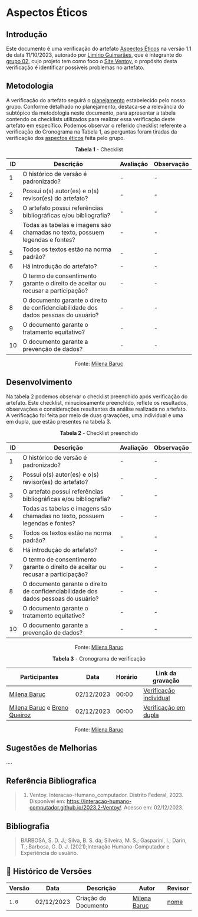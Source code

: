 # Aspectos Éticos

## Introdução

Este documento é uma verificação do artefato [Aspectos Éticos](../../AnaliseDeRequisitos/aspectosEticos.md) na versão 1.1 de data 11/10/2023, autorado por [Limirio Guimarães](https://github.com/LimirioGuimaraes), que é integrante do [grupo 02](https://github.com/Mayara-tech), cujo projeto tem como foco o [Site Ventoy](https://www.ventoy.net/en/index.html), o propósito desta verificação é identificar possíveis problemas no artefato. 

## Metodologia

A verificação do artefato seguirá o [planejamento](../../verificacao/planejamendoDaVerificacao.md) estabelecido pelo nosso grupo. Conforme detalhado no planejamento, destaca-se a relevância do subtópico da metodologia neste documento, para apresentar a tabela contendo os checklists utilizados para realizar essa verificação deste artefato em específico. Podemos observar o referido checklist referente a verificação do Cronograma na Tabela 1, as perguntas foram tiradas da verificação dos [aspectos éticos](../../verificacao/aspectos_eticos.md) feita pelo grupo.

<center>

**Tabela 1** - Checklist

| ID | Descrição                                                                           | Avaliação  | Observação |
|----|-------------------------------------------------------------------------------------|------------|------------|
| 1  | O histórico de versão é padronizado?                                                |      -     |     -      |
| 2  | Possui o(s) autor(es) e o(s) revisor(es) do artefato?                               |      -     |     -      |
| 3  | O artefato possui referências bibliográficas e/ou bibliografia?                     |      -     |     -      |
| 4  | Todas as tabelas e imagens são chamadas no texto, possuem legendas e fontes?        |      -     |     -      |
| 5  | Todos os textos estão na norma padrão?                                              |      -     |     -      |
| 6  | Há introdução do artefato?                                                          |      -     |     -      |
| 7  | O termo de consentimento garante o direito de aceitar ou recusar a participação?    |      -     |     -      |
| 8  | O documento garante o direito de confidenciabilidade dos dados pessoas do usuário?  |      -     |     -      |
| 9  | O documento garante o tratamento equitativo?                                        |      -     |     -      |
|10  | O documento garante a prevenção de dados?                                           |      -     |     -      |

Fonte: [Milena Baruc](https://github.com/MilenaBaruc)

</center>

## Desenvolvimento

Na tabela 2 podemos observar o checklist preenchido após verificação do artefato. Este checklist, minuciosamente preenchido, reflete os resultados, observações e considerações resultantes da análise realizada no artefato. A verificação foi feita por meio de duas gravações, uma individual e uma em dupla, que estão presentes na tabela 3.

<center>

**Tabela 2** - Checklist preenchido

| ID | Descrição                                                                           | Avaliação  | Observação |
|----|-------------------------------------------------------------------------------------|------------|------------|
| 1  | O histórico de versão é padronizado?                                                |      -     |     -      |
| 2  | Possui o(s) autor(es) e o(s) revisor(es) do artefato?                               |      -     |     -      |
| 3  | O artefato possui referências bibliográficas e/ou bibliografia?                     |      -     |     -      |
| 4  | Todas as tabelas e imagens são chamadas no texto, possuem legendas e fontes?        |      -     |     -      |
| 5  | Todos os textos estão na norma padrão?                                              |      -     |     -      |
| 6  | Há introdução do artefato?                                                          |      -     |     -      |
| 7  | O termo de consentimento garante o direito de aceitar ou recusar a participação?    |      -     |     -      |
| 8  | O documento garante o direito de confidenciabilidade dos dados pessoas do usuário?  |      -     |     -      |
| 9  | O documento garante o tratamento equitativo?                                        |      -     |     -      |
|10  | O documento garante a prevenção de dados?                                           |      -     |     -      |

Fonte: [Milena Baruc](https://github.com/MilenaBaruc)

**Tabela 3** - Cronograma de verificação

| Participantes | Data | Horário | Link da gravação |
| -------------------------------------------------------------------------------------------- | ---------- | ----- | ------------------- |
| [Milena Baruc](https://github.com/MilenaBaruc)                                               | 02/12/2023 | 00:00 | [Verificação individual]()       |
| [Milena Baruc](https://github.com/MilenaBaruc) e [Breno Queiroz](https://github.com/brenob6) | 02/12/2023 | 00:00 | [Verificação em dupla]()            |

Fonte: [Milena Baruc](https://github.com/MilenaBaruc) 

</center>

## Sugestões de Melhorias

....

## Referência Bibliografica

> 1. Ventoy. Interacao-Humano_computador. Distrito Federal, 2023. Disponível em: <https://interacao-humano-computador.github.io/2023.2-Ventoy/>. Acesso em: 02/12/2023.

## Bibliografia

> BARBOSA, S. D. J.; Silva, B. S. da; Silveira, M. S.; Gasparini, I.; Darin, T.; Barbosa, G. D. J. (2021);Interação Humano-Computador e Experiência do usuário.

## 📑 Histórico de Versões

| Versão | Data       | Descrição                                       | Autor                                          | Revisor                                      |
| ------ | ---------- | ----------------------------------------------- | -----------------------------------------------| ---------------------------------------------|
| `1.0`  | 02/12/2023 | Criação do Documento | [Milena Baruc](https://github.com/MilenaBaruc)  | [nome](https://github.com/)|